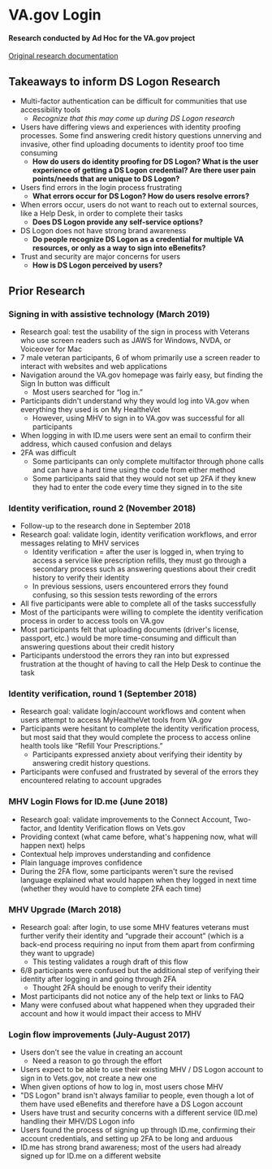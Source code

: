 # VA.gov Login
#### Research conducted by Ad Hoc for the VA.gov project
[Original research documentation](https://github.com/department-of-veterans-affairs/va.gov-team/tree/master/products/identity-personalization/login/ds-logon/research) 

## Takeaways to inform DS Logon Research
- Multi-factor authentication can be difficult for communities that use accessibility tools
  - _Recognize that this may come up during DS Logon research_
- Users have differing views and experiences with identity proofing processes. Some find answering credit history questions unnerving and invasive, other find uploading documents to identity proof too time consuming
  - **How do users do identity proofing for DS Logon? What is the user experience of getting a DS Logon credential? Are there user pain points/needs that are unique to DS Logon?**
- Users find errors in the login process frustrating
  - **What errors occur for DS Logon? How do users resolve errors?**
- When errors occur, users do not want to reach out to external sources, like a Help Desk, in order to complete their tasks
  - **Does DS Logon provide any self-service options?**
- DS Logon does not have strong brand awareness
  - **Do people recognize DS Logon as a credential for multiple VA resources, or only as a way to sign into eBenefits?**
- Trust and security are major concerns for users
  - **How is DS Logon perceived by users?**

## Prior Research
### Signing in with assistive technology (March 2019)
- Research goal: test the usability of the sign in process with Veterans who use screen readers such as JAWS for Windows, NVDA, or Voiceover for Mac
- 7 male veteran participants, 6 of whom primarily use a screen reader to interact with websites and web applications
- Navigation around the VA.gov homepage was fairly easy, but finding the Sign In button was difficult
  - Most users searched for “log in.”
- Participants didn't understand why they would log into VA.gov when everything they used is on My HealtheVet
  - However, using MHV to sign in to VA.gov was successful for all participants
- When logging in with ID.me users were sent an email to confirm their address, which caused confusion and delays
- 2FA was difficult
  - Some participants can only complete multifactor through phone calls and can have a hard time using the code from either method
  - Some participants said that they would not set up 2FA if they knew they had to enter the code every time they signed in to the site

### Identity verification, round 2 (November 2018)
- Follow-up to the research done in September 2018
- Research goal: validate login, identity verification workflows, and error messages relating to MHV services
  - Identity verification = after the user is logged in, when trying to access a service like prescription refills, they must go through a secondary process such as answering questions about their credit history to verify their identity
  - In previous sessions, users encountered errors they found confusing, so this session tests rewording of the errors
- All five participants were able to complete all of the tasks successfully
- Most of the participants were willing to complete the identity verification process in order to access tools on VA.gov
- Most participants felt that uploading documents (driver's license, passport, etc.) would be more time-consuming and difficult than answering questions about their credit history
- Participants understood the errors they ran into but expressed frustration at the thought of having to call the Help Desk to continue the task

### Identity verification, round 1 (September 2018)
- Research goal: validate login/account workflows and content when users attempt to access MyHealtheVet tools from VA.gov
- Participants were hesitant to complete the identity verification process, but most said that they would complete the process to access online health tools like “Refill Your Prescriptions.”
  - Participants expressed anxiety about verifying their identity by answering credit history questions.
- Participants were confused and frustrated by several of the errors they encountered relating to account upgrades

### MHV Login Flows for ID.me (June 2018)
- Research goal: validate improvements to the Connect Account, Two-factor, and Identity Verification flows on Vets.gov
- Providing context (what came before, what's happening now, what will happen next) helps
- Contextual help improves understanding and confidence
- Plain language improves confidence
- During the 2FA flow, some participants weren't sure the revised language explained what would happen when they logged in next time (whether they would have to complete 2FA each time)

### MHV Upgrade (March 2018)
- Research goal: after login, to use some MHV features veterans must further verify their identity and “upgrade their account” (which is a back-end process requiring no input from them apart from confirming they want to upgrade)
  - This testing validates a rough draft of this flow
- 6/8 participants were confused but the additional step of verifying their identity after logging in and going through 2FA
  - Thought 2FA should be enough to verify their identity
- Most participants did not notice any of the help text or links to FAQ
- Many were confused about what happened when they upgraded their account and how it would impact their access to MHV

### Login flow improvements (July-August 2017)
- Users don’t see the value in creating an account
  - Need a reason to go through the effort
- Users expect to be able to use their existing MHV / DS Logon account to sign in to Vets.gov, not create a new one
- When given options of how to log in, most users chose MHV
- "DS Logon" brand isn't always familiar to people, even though a lot of them have used eBenefits and therefore have a DS Logon account
- Users have trust and security concerns with a different service (ID.me) handling their MHV/DS Logon info
- Users found the process of signing up through ID.me, confirming their account credentials, and setting up 2FA to be long and arduous
- ID.me has strong brand awareness; most of the users had already signed up for ID.me on a different website
